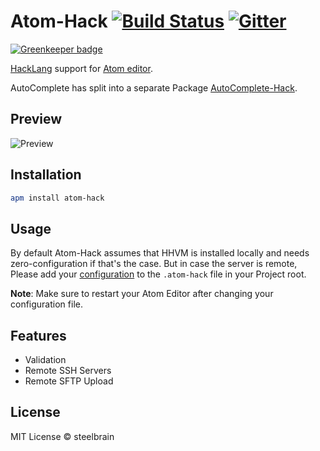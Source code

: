 # Atom-Hack [![Build Status](https://travis-ci.org/steelbrain/Atom-Hack.svg)](https://travis-ci.org/steelbrain/Atom-Hack) [![Gitter](https://badges.gitter.im/Join%20Chat.svg)](https://gitter.im/steelbrain/atom-hack)

[![Greenkeeper badge](https://badges.greenkeeper.io/steelbrain/Atom-Hack.svg)](https://greenkeeper.io/)


[HackLang](https://github.com/facebook/hhvm) support for [Atom editor](http://atom.io).

AutoComplete has split into a separate Package [AutoComplete-Hack][AH].

## Preview
![Preview](https://cloud.githubusercontent.com/assets/4278113/8051890/80620880-0e36-11e5-95de-0ac04cbdf66e.png)

## Installation

```bash
apm install atom-hack
```

## Usage

By default Atom-Hack assumes that HHVM is installed locally and needs zero-configuration if that's the case. But in case the server is remote, Please add your [configuration][1] to the `.atom-hack` file in your Project root.

__Note__: Make sure to restart your Atom Editor after changing your configuration file.

## Features

 * Validation
 * Remote SSH Servers
 * Remote SFTP Upload

## License

MIT License © steelbrain

[AH]:https://github.com/steelbrain/AutoComplete-Hack
[1]:https://github.com/steelbrain/Atom-Hack/wiki/Configuration